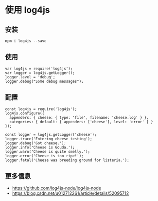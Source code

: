 # 使用 log4js

## 安装

```
npm i log4js --save
```

## 使用

```
var log4js = require('log4js');
var logger = log4js.getLogger();
logger.level = 'debug';
logger.debug("Some debug messages");
```

## 配置

```
const log4js = require('log4js');
log4js.configure({
  appenders: { cheese: { type: 'file', filename: 'cheese.log' } },
  categories: { default: { appenders: ['cheese'], level: 'error' } }
});
 
const logger = log4js.getLogger('cheese');
logger.trace('Entering cheese testing');
logger.debug('Got cheese.');
logger.info('Cheese is Gouda.');
logger.warn('Cheese is quite smelly.');
logger.error('Cheese is too ripe!');
logger.fatal('Cheese was breeding ground for listeria.');
```

## 更多信息

* https://github.com/log4js-node/log4js-node
* https://blog.csdn.net/u012712261/article/details/52095712
